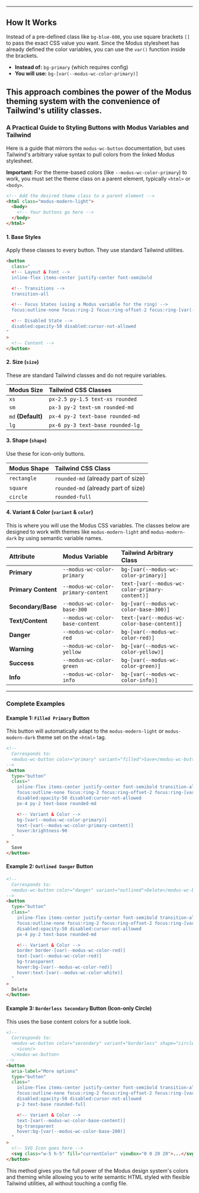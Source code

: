 #

---

## How It Works

Instead of a pre-defined class like `bg-blue-600`, you use square brackets `[]` to pass the exact CSS value you want. Since the Modus stylesheet has already defined the color variables, you can use the `var()` function inside the brackets.

- **Instead of:** `bg-primary` (which requires config)
- **You will use:** `bg-[var(--modus-wc-color-primary)]`

## This approach combines the power of the Modus theming system with the convenience of Tailwind's utility classes.

### A Practical Guide to Styling Buttons with Modus Variables and Tailwind

Here is a guide that mirrors the `modus-wc-button` documentation, but uses Tailwind's arbitrary value syntax to pull colors from the linked Modus stylesheet.

**Important:** For the theme-based colors (like `--modus-wc-color-primary`) to work, you must set the theme class on a parent element, typically `<html>` or `<body>`.

```html
<!-- Add the desired theme class to a parent element -->
<html class="modus-modern-light">
  <body>
    <!-- Your buttons go here -->
  </body>
</html>
```

#### 1. Base Styles

Apply these classes to every button. They use standard Tailwind utilities.

```html
<button
  class="
  <!-- Layout & Font -->
  inline-flex items-center justify-center font-semibold

  <!-- Transitions -->
  transition-all

  <!-- Focus States (using a Modus variable for the ring) -->
  focus:outline-none focus:ring-2 focus:ring-offset-2 focus:ring-[var(--modus-wc-color-highlight-blue)]

  <!-- Disabled State -->
  disabled:opacity-50 disabled:cursor-not-allowed
"
>
  <!-- Content -->
</button>
```

#### 2. Size (`size`)

These are standard Tailwind classes and do not require variables.

| Modus Size         | Tailwind CSS Classes             |
| :----------------- | :------------------------------- |
| `xs`               | `px-2.5 py-1.5 text-xs rounded`  |
| `sm`               | `px-3 py-2 text-sm rounded-md`   |
| `md` **(Default)** | `px-4 py-2 text-base rounded-md` |
| `lg`               | `px-6 py-3 text-base rounded-lg` |

#### 3. Shape (`shape`)

Use these for icon-only buttons.

| Modus Shape | Tailwind CSS Class                  |
| :---------- | :---------------------------------- |
| `rectangle` | `rounded-md` (already part of size) |
| `square`    | `rounded-md` (already part of size) |
| `circle`    | `rounded-full`                      |

#### 4. Variant & Color (`variant` & `color`)

This is where you will use the Modus CSS variables. The classes below are designed to work with themes like `modus-modern-light` and `modus-modern-dark` by using semantic variable names.

| Attribute           | Modus Variable                     | Tailwind Arbitrary Class                       |
| :------------------ | :--------------------------------- | :--------------------------------------------- |
| **Primary**         | `--modus-wc-color-primary`         | `bg-[var(--modus-wc-color-primary)]`           |
| **Primary Content** | `--modus-wc-color-primary-content` | `text-[var(--modus-wc-color-primary-content)]` |
| **Secondary/Base**  | `--modus-wc-color-base-300`        | `bg-[var(--modus-wc-color-base-300)]`          |
| **Text/Content**    | `--modus-wc-color-base-content`    | `text-[var(--modus-wc-color-base-content)]`    |
| **Danger**          | `--modus-wc-color-red`             | `bg-[var(--modus-wc-color-red)]`               |
| **Warning**         | `--modus-wc-color-yellow`          | `bg-[var(--modus-wc-color-yellow)]`            |
| **Success**         | `--modus-wc-color-green`           | `bg-[var(--modus-wc-color-green)]`             |
| **Info**            | `--modus-wc-color-info`            | `bg-[var(--modus-wc-color-info)]`              |

---

### Complete Examples

#### Example 1: `Filled Primary` Button

This button will automatically adapt to the `modus-modern-light` or `modus-modern-dark` theme set on the `<html>` tag.

```html
<!--
  Corresponds to:
  <modus-wc-button color="primary" variant="filled">Save</modus-wc-button>
-->
<button
  type="button"
  class="
    inline-flex items-center justify-center font-semibold transition-all
    focus:outline-none focus:ring-2 focus:ring-offset-2 focus:ring-[var(--modus-wc-color-highlight-blue)]
    disabled:opacity-50 disabled:cursor-not-allowed
    px-4 py-2 text-base rounded-md

    <!-- Variant & Color -->
    bg-[var(--modus-wc-color-primary)]
    text-[var(--modus-wc-color-primary-content)]
    hover:brightness-90
  "
>
  Save
</button>
```

#### Example 2: `Outlined Danger` Button

```html
<!--
  Corresponds to:
  <modus-wc-button color="danger" variant="outlined">Delete</modus-wc-button>
-->
<button
  type="button"
  class="
    inline-flex items-center justify-center font-semibold transition-all
    focus:outline-none focus:ring-2 focus:ring-offset-2 focus:ring-[var(--modus-wc-color-highlight-blue)]
    disabled:opacity-50 disabled:cursor-not-allowed
    px-4 py-2 text-base rounded-md

    <!-- Variant & Color -->
    border border-[var(--modus-wc-color-red)]
    text-[var(--modus-wc-color-red)]
    bg-transparent
    hover:bg-[var(--modus-wc-color-red)]
    hover:text-[var(--modus-wc-color-white)]
  "
>
  Delete
</button>
```

#### Example 3: `Borderless Secondary` Button (Icon-only Circle)

This uses the base content colors for a subtle look.

```html
<!--
  Corresponds to:
  <modus-wc-button color="secondary" variant="borderless" shape="circle">
    <icon/>
  </modus-wc-button>
-->
<button
  aria-label="More options"
  type="button"
  class="
    inline-flex items-center justify-center font-semibold transition-all
    focus:outline-none focus:ring-2 focus:ring-offset-2 focus:ring-[var(--modus-wc-color-highlight-blue)]
    disabled:opacity-50 disabled:cursor-not-allowed
    p-2 text-base rounded-full

    <!-- Variant & Color -->
    text-[var(--modus-wc-color-base-content)]
    bg-transparent
    hover:bg-[var(--modus-wc-color-base-200)]
  "
>
  <!-- SVG Icon goes here -->
  <svg class="w-5 h-5" fill="currentColor" viewBox="0 0 20 20">...</svg>
</button>
```

This method gives you the full power of the Modus design system's colors and theming while allowing you to write semantic HTML styled with flexible Tailwind utilities, all without touching a config file.
